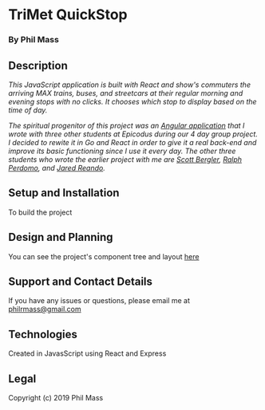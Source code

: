 # TriMet QuickStop

### By **Phil Mass**

## Description

_This JavaScript application is built with React and show's commuters the arriving MAX trains, buses, and streetcars at their regular morning and evening stops with no clicks. It chooses which stop to display based on the time of day._

_The spiritual progenitor of this project was an [Angular application](https://github.com/philrmass/trimet-commuter.git) that I wrote with three other students at Epicodus during our 4 day group project. I decided to rewite it in Go and React in order to give it a real back-end and improve its basic functioning since I use it every day. The other three students who wrote the earlier project with me are [Scott Bergler](https://github.com/skillitzimberg), [Ralph Perdomo](https://github.com/pseudoralph), and [Jared Reando](https://github.com/JaredReando)._

## Setup and Installation

To build the project

## Design and Planning

You can see the project's component tree and layout [here](docs/components.md)

## Support and Contact Details

If you have any issues or questions, please email me at philrmass@gmail.com

## Technologies

Created in JavasScript using React and Express

## Legal

Copyright (c) 2019 Phil Mass
